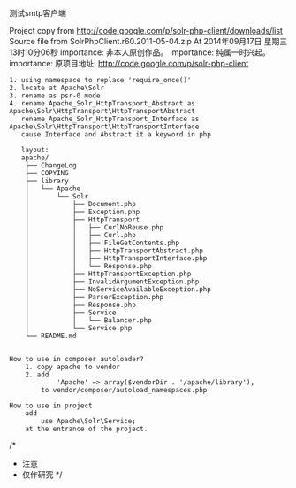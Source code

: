 测试smtp客户端

   Project copy from http://code.google.com/p/solr-php-client/downloads/list
   Source file from SolrPhpClient.r60.2011-05-04.zip
   At 2014年09月17日 星期三 13时10分06秒
   importance: 非本人原创作品。
   importance: 纯属一时兴起。
   importance: 原项目地址: http://code.google.com/p/solr-php-client
   
    1. using namespace to replace 'require_once()'
    2. locate at Apache\Solr
    3. rename as psr-0 mode
    4. rename Apache_Solr_HttpTransport_Abstract as Apache\Solr\HttpTransport\HttpTransportAbstract
       rename Apache_Solr_HttpTransport_Interface as Apache\Solr\HttpTransport\HttpTransportInterface
       cause Interface and Abstract it a keyword in php
       
       layout:
       apache/
		├── ChangeLog
		├── COPYING
		├── library
		│   └── Apache
		│       └── Solr
		│           ├── Document.php
		│           ├── Exception.php
		│           ├── HttpTransport
		│           │   ├── CurlNoReuse.php
		│           │   ├── Curl.php
		│           │   ├── FileGetContents.php
		│           │   ├── HttpTransportAbstract.php
		│           │   ├── HttpTransportInterface.php
		│           │   └── Response.php
		│           ├── HttpTransportException.php
		│           ├── InvalidArgumentException.php
		│           ├── NoServiceAvailableException.php
		│           ├── ParserException.php
		│           ├── Response.php
		│           ├── Service
		│           │   └── Balancer.php
		│           └── Service.php
		└── README.md


    How to use in composer autoloader?
        1. copy apache to vendor
        2. add 
                'Apache' => array($vendorDir . '/apache/library'),
            to vendor/composer/autoload_namespaces.php
            
    How to use in project
        add 
            use Apache\Solr\Service;
        at the entrance of the project.
        
/*
 * 注意
 * 仅作研究
 */
